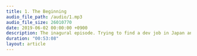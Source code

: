 ```yaml
---
title: 1. The Beginning
audio_file_path: /audio/1.mp3
audio_file_size: 26010770
date: 2019-06-02 00:00:00 +0900
description: The inagural episode. Trying to find a dev job in Japan and pre-WWDC thoughts.
duration: "00:53:08"
layout: article
---
```

